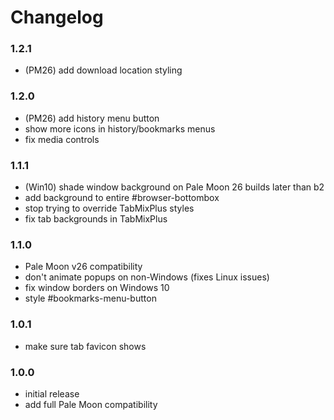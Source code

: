 # Changelog

### 1.2.1
- (PM26) add download location styling

### 1.2.0
- (PM26) add history menu button
- show more icons in history/bookmarks menus
- fix media controls

### 1.1.1
- (Win10) shade window background on Pale Moon 26 builds later than b2
- add background to entire #browser-bottombox
- stop trying to override TabMixPlus styles
- fix tab backgrounds in TabMixPlus

### 1.1.0
- Pale Moon v26 compatibility
- don't animate popups on non-Windows (fixes Linux issues)
- fix window borders on Windows 10
- style #bookmarks-menu-button

### 1.0.1
- make sure tab favicon shows

### 1.0.0
- initial release
- add full Pale Moon compatibility